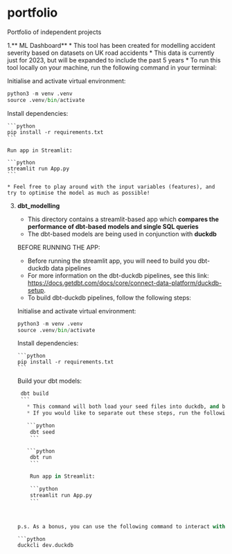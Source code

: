 # portfolio
Portfolio of independent projects

1.** ML Dashboard**
    * This tool has been created for modelling accident severity based on datasets on UK road accidents
        * This data is currently just for 2023, but will be expanded to include the past 5 years
    * To run this tool locally on your machine, run the following command in your terminal:

   Initialise and activate virtual environment:

   ```python
   python3 -m venv .venv
   source .venv/bin/activate
   ```

   Install dependencies:
      
    ```python
    pip install -r requirements.txt
    ```

    Run app in Streamlit:

    ```python
    streamlit run App.py
    ```

    * Feel free to play around with the input variables (features), and try to optimise the model as much as possible!


3. **dbt_modelling**
      * This directory contains a streamlit-based app which **compares the performance of dbt-based models and single SQL queries**
      * The dbt-based models are being used in conjunction with **duckdb**
  
   BEFORE RUNNING THE APP:
      * Before running the streamlit app, you will need to build you dbt-duckdb data pipelines
      * For more information on the dbt-duckdb pipelines, see this link: https://docs.getdbt.com/docs/core/connect-data-platform/duckdb-setup.
      * To build dbt-duckdb pipelines, follow the following steps:


      Initialise and activate virtual environment:

      ```python
      python3 -m venv .venv
      source .venv/bin/activate
      ```
   
      Install dependencies:
         
       ```python
       pip install -r requirements.txt
       ```

      Build your dbt models:

      ```python
       dbt build
       ```
         * This command will both load your seed files into duckdb, and build your models.
         * If you would like to separate out these steps, run the following commands instead:

         ```python
          dbt seed
          ```

         ```python
          dbt run
          ```
      
          Run app in Streamlit:
      
          ```python
          streamlit run App.py
          ```



   p.s. As a bonus, you can use the following command to interact with the dbt-duckdb tables directly inside the CLI:

      ```python
      duckcli dev.duckdb
      ```
            


      

      

   


